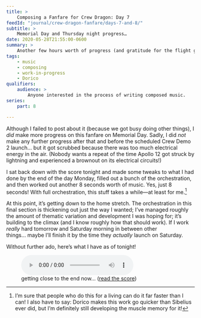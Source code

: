 ```yaml
---
title: >
    Composing a Fanfare for Crew Dragon: Day 7
feedId: "journal/crew-dragon-fanfare/days-7-and-8/"
subtitle: >
    Memorial Day and Thursday night progress…
date: 2020-05-28T21:55:00-0600
summary: >
    Another few hours worth of progress (and gratitude for the flight getting stormed out)!
tags:
    - music
    - composing
    - work-in-progress
    - Dorico
qualifiers:
    audience: >
        Anyone interested in the process of writing composed music.
series:
    part: 8

---
```


Although I failed to post about it (because we got busy doing other things), I *did* make more progress on this fanfare on Memorial Day. Sadly, I did *not* make any further progress after that and before the scheduled Crew Demo 2 launch… but it got scrubbed because there was too much electrical energy in the air. (Nobody wants a repeat of the time Apollo 12 got struck by lightning and experienced a brownout on its electrical circuits!)

I sat back down with the score tonight and made some tweaks to what I had done by the end of the day Monday, filled out a bunch of the orchestration, and then worked out another 8 seconds worth of music. Yes, just 8 seconds! With full orchestration, this stuff takes a while—at least for me.[^speed]

[^speed]: I’m sure that people who do this for a living can do it far faster than I can! I also have to say: Dorico makes this work go quicker than Sibelius ever did, but I’m definitely still developing the muscle memory for it!

At this point, it’s getting down to the home stretch. The orchestration in this final section is thickening out just the way I wanted; I’ve managed roughly the amount of thematic variation and development I was hoping for; it’s building to the climax (and I know roughly how that should work). If I work *really* hard tomorrow and Saturday morning in between other things… maybe I’ll finish it by the time they *actually* launch on Saturday.

Without further ado, here’s what I have as of tonight!

<figure>
  <audio
    src="https://cdn.chriskrycho.com/file/chriskrycho-com/music/crew-dragon-2/day-7.mp3"
    title="getting close to the end now..."
    controls
  ></audio>
  <figcaption>getting close to the end now… (<a href="https://cdn.chriskrycho.com/file/chriskrycho-com/music/crew-dragon-2/day-7.pdf">read the score</a>)</figcaption>
</figure>
